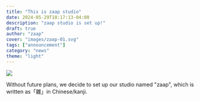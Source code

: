 ```yaml
---
title: "This is zaap studio"
date: 2024-05-29T18:17:13-04:00
description: "zaap studio is set up!"
draft: true
author: "zaap"
cover: "images/zaap-01.svg"
tags: ["announcement"]
category: "news"
theme: "light"
---
```


![](images/zaap-01.svgg)

Without future plans, we decide to set up our studio named "zaap", which is written as「雜」in Chinese/kanji.
